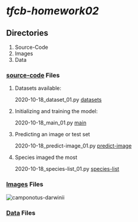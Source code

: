 # *tfcb-homework02*
## Directories
1. Source-Code
2. Images
3. Data
### [source-code](../main/source-code) Files
1. Datasets available:

   2020-10-18_dataset_01.py [datasets](../main/source-code/2020-10-18_dataset_01.py)
2. Initializing and training the model:

   2020-10-18_main_01.py [main](../main/source-code/2020-10-18_main_01.py)
3. Predicting an image or test set

   2020-10-18_predict-image_01.py [predict-image](../main/source-code/2020-10-18_predict-image_01.py)
4. Species imaged the most

   2020-10-18_species-list_01.py [species-list](../main/source-code/2020-10-18_species-list_01.py)
### [Images](../main/Images) Files
![camponotus-darwinii](../main/Images/2020-10-18_acanthomyrm-ex-ferox_casent-0901788-p-1-high_01.jpg "Camponotus darwinii")
### [Data](../main/Data) Files

